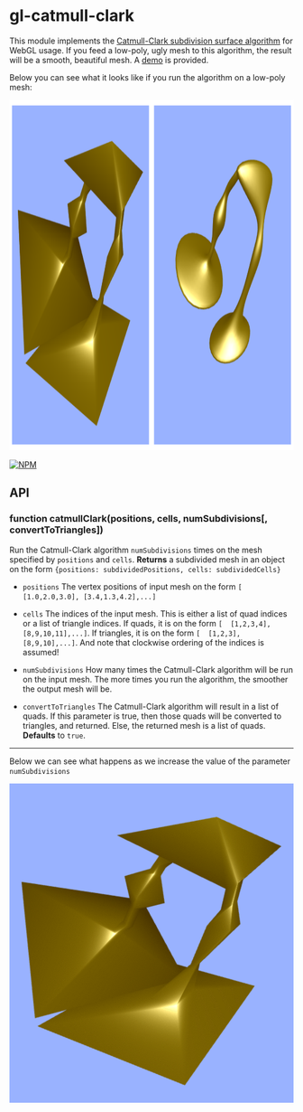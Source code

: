 # gl-catmull-clark

This module implements the [Catmull-Clark subdivision surface algorithm](https://en.wikipedia.org/wiki/Catmull%E2%80%93Clark_subdivision_surface)
for WebGL usage. If you feed a low-poly, ugly mesh to this
algorithm, the result will be a smooth, beautiful mesh. A
[demo](http://erkaman.github.io/gl-catmull-clark/) is provided.

Below you can see what it looks like if you run the algorithm
on a low-poly mesh:

<img src="images/subdivide.png" width="1110" height="620" />

[![NPM](https://nodei.co/npm/gl-catmull-clark.png)](https://www.npmjs.com/package/gl-catmull-clark)


## API

### function catmullClark(positions, cells, numSubdivisions[, convertToTriangles])

Run the Catmull-Clark algorithm `numSubdivisions` times on the
mesh specified by `positions` and `cells`. **Returns** a subdivided mesh
in an object on the form  `{positions: subdividedPositions, cells: subdividedCells}`

* `positions` The vertex positions of input mesh on the form
`[  [1.0,2.0,3.0], [3.4,1.3,4.2],...]`

* `cells` The indices of the input mesh. This is either a list of
quad indices or a list of triangle indices. If quads, it is on the
form `[  [1,2,3,4], [8,9,10,11],...]`. If triangles, it is on the
form `[  [1,2,3], [8,9,10],...]`. And note that clockwise ordering of the
indices is assumed!

* `numSubdivisions` How many times the Catmull-Clark algorithm will be
run on the input mesh. The more times you run the algorithm, the smoother
the output mesh will be.

* `convertToTriangles` The Catmull-Clark algorithm will result in a list
of quads. If this parameter is true, then those quads will be converted to
triangles, and returned. Else, the returned mesh is a list of quads. **Defaults** to `true`.

---

Below we can see what happens as we increase the value of the parameter `numSubdivisions`

![Animated](images/a.gif)
